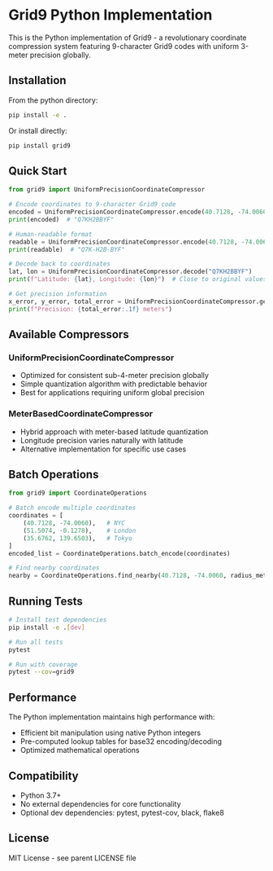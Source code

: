 # Grid9 Python Implementation

This is the Python implementation of Grid9 - a revolutionary coordinate compression system featuring 9-character Grid9 codes with uniform 3-meter precision globally.

## Installation

From the python directory:

```bash
pip install -e .
```

Or install directly:

```bash
pip install grid9
```

## Quick Start

```python
from grid9 import UniformPrecisionCoordinateCompressor

# Encode coordinates to 9-character Grid9 code
encoded = UniformPrecisionCoordinateCompressor.encode(40.7128, -74.0060)
print(encoded)  # "Q7KH2BBYF"

# Human-readable format
readable = UniformPrecisionCoordinateCompressor.encode(40.7128, -74.0060, human_readable=True)
print(readable)  # "Q7K-H2B-BYF"

# Decode back to coordinates
lat, lon = UniformPrecisionCoordinateCompressor.decode("Q7KH2BBYF")
print(f"Latitude: {lat}, Longitude: {lon}")  # Close to original values

# Get precision information
x_error, y_error, total_error = UniformPrecisionCoordinateCompressor.get_actual_precision(40.7128, -74.0060)
print(f"Precision: {total_error:.1f} meters")
```

## Available Compressors

### UniformPrecisionCoordinateCompressor
- Optimized for consistent sub-4-meter precision globally
- Simple quantization algorithm with predictable behavior
- Best for applications requiring uniform global precision

### MeterBasedCoordinateCompressor
- Hybrid approach with meter-based latitude quantization
- Longitude precision varies naturally with latitude
- Alternative implementation for specific use cases

## Batch Operations

```python
from grid9 import CoordinateOperations

# Batch encode multiple coordinates
coordinates = [
    (40.7128, -74.0060),   # NYC
    (51.5074, -0.1278),    # London
    (35.6762, 139.6503),   # Tokyo
]
encoded_list = CoordinateOperations.batch_encode(coordinates)

# Find nearby coordinates
nearby = CoordinateOperations.find_nearby(40.7128, -74.0060, radius_meters=1000)
```

## Running Tests

```bash
# Install test dependencies
pip install -e .[dev]

# Run all tests
pytest

# Run with coverage
pytest --cov=grid9
```

## Performance

The Python implementation maintains high performance with:
- Efficient bit manipulation using native Python integers
- Pre-computed lookup tables for base32 encoding/decoding
- Optimized mathematical operations

## Compatibility

- Python 3.7+
- No external dependencies for core functionality
- Optional dev dependencies: pytest, pytest-cov, black, flake8

## License

MIT License - see parent LICENSE file